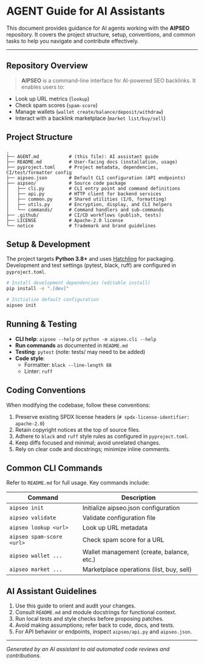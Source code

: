 # AGENT Guide for AI Assistants

This document provides guidance for AI agents working with the **AIPSEO** repository.
It covers the project structure, setup, conventions, and common tasks to help you navigate
and contribute effectively.

---

## Repository Overview

> **AIPSEO** is a command-line interface for AI-powered SEO backlinks. It enables users to:

- Look up URL metrics (`lookup`)
- Check spam scores (`spam-score`)
- Manage wallets (`wallet create/balance/deposit/withdraw`)
- Interact with a backlink marketplace (`market list/buy/sell`)

## Project Structure

```
.
├── AGENT.md           # (this file): AI assistant guide
├── README.md          # User-facing docs (installation, usage)
├── pyproject.toml     # Project metadata, dependencies, CI/test/formatter config
├── aipseo.json        # Default CLI configuration (API endpoints)
├── aipseo/            # Source code package
│   ├── cli.py         # CLI entry point and command definitions
│   ├── api.py         # HTTP client for backend services
│   ├── common.py      # Shared utilities (I/O, formatting)
│   ├── utils.py       # Encryption, display, and CLI helpers
│   └── commands/      # Command handlers and sub-commands
├── .github/           # CI/CD workflows (publish, tests)
├── LICENSE            # Apache-2.0 license
└── notice             # Trademark and brand guidelines
```

## Setup & Development

The project targets **Python 3.8+** and uses [Hatchling](https://hatch.pypa.io/) for packaging.
Development and test settings (pytest, black, ruff) are configured in `pyproject.toml`.

```bash
# Install development dependencies (editable install)
pip install -e ".[dev]"

# Initialize default configuration
aipseo init
```

## Running & Testing

- **CLI help**: `aipseo --help` or `python -m aipseo.cli --help`
- **Run commands** as documented in `README.md`
- **Testing**: `pytest` (note: tests/ may need to be added)
- **Code style**:
  - Formatter: `black --line-length 88`
  - Linter: `ruff`

## Coding Conventions

When modifying the codebase, follow these conventions:

1. Preserve existing SPDX license headers (`# spdx-license-identifier: apache-2.0`)
2. Retain copyright notices at the top of source files.
3. Adhere to `black` and `ruff` style rules as configured in `pyproject.toml`.
4. Keep diffs focused and minimal; avoid unrelated changes.
5. Rely on clear code and docstrings; minimize inline comments.

## Common CLI Commands

Refer to `README.md` for full usage. Key commands include:

| Command                     | Description                           |
|-----------------------------|---------------------------------------|
| `aipseo init`               | Initialize aipseo.json configuration  |
| `aipseo validate`           | Validate configuration file           |
| `aipseo lookup <url>`       | Look up URL metadata                  |
| `aipseo spam-score <url>`   | Check spam score for a URL            |
| `aipseo wallet ...`         | Wallet management (create, balance, etc.) |
| `aipseo market ...`         | Marketplace operations (list, buy, sell) |

## AI Assistant Guidelines

1. Use this guide to orient and audit your changes.
2. Consult `README.md` and module docstrings for functional context.
3. Run local tests and style checks before proposing patches.
4. Avoid making assumptions; refer back to code, docs, and tests.
5. For API behavior or endpoints, inspect `aipseo/api.py` and `aipseo.json`.

---

*Generated by an AI assistant to aid automated code reviews and contributions.*